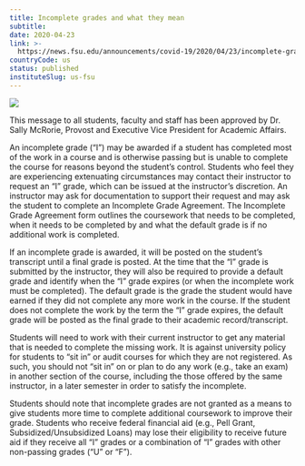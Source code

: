 ```yaml
---
title: Incomplete grades and what they mean
subtitle: 
date: 2020-04-23
link: >-
  https://news.fsu.edu/announcements/covid-19/2020/04/23/incomplete-grades-and-what-they-mean/
countryCode: us
status: published
instituteSlug: us-fsu
---
```

![](https://news.fsu.edu/wp-content/uploads/fbrfg/apple-touch-icon.png)

This message to all students, faculty and staff has been approved by Dr. Sally McRorie, Provost and Executive Vice President for Academic Affairs.

An incomplete grade (“I”) may be awarded if a student has completed most of the work in a course and is otherwise passing but is unable to complete the course for reasons beyond the student’s control. Students who feel they are experiencing extenuating circumstances may contact their instructor to request an “I” grade, which can be issued at the instructor’s discretion. An instructor may ask for documentation to support their request and may ask the student to complete an Incomplete Grade Agreement. The Incomplete Grade Agreement form outlines the coursework that needs to be completed, when it needs to be completed by and what the default grade is if no additional work is completed.

If an incomplete grade is awarded, it will be posted on the student’s transcript until a final grade is posted. At the time that the “I” grade is submitted by the instructor, they will also be required to provide a default grade and identify when the “I” grade expires (or when the incomplete work must be completed). The default grade is the grade the student would have earned if they did not complete any more work in the course. If the student does not complete the work by the term the “I” grade expires, the default grade will be posted as the final grade to their academic record/transcript.

Students will need to work with their current instructor to get any material that is needed to complete the missing work. It is against university policy for students to “sit in” or audit courses for which they are not registered. As such, you should not “sit in” on or plan to do any work (e.g., take an exam) in another section of the course, including the those offered by the same instructor, in a later semester in order to satisfy the incomplete.

Students should note that incomplete grades are not granted as a means to give students more time to complete additional coursework to improve their grade. Students who receive federal financial aid (e.g., Pell Grant, Subsidized/Unsubsidized Loans) may lose their eligibility to receive future aid if they receive all “I” grades or a combination of “I” grades with other non-passing grades (“U” or “F”).